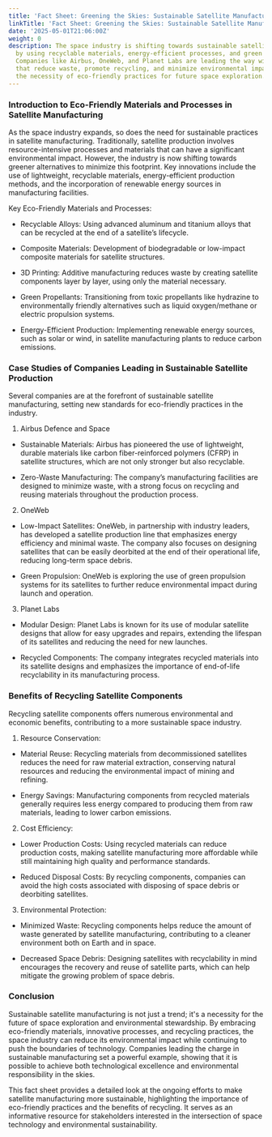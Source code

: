 ```yaml
---
title: 'Fact Sheet: Greening the Skies: Sustainable Satellite Manufacturing'
linkTitle: 'Fact Sheet: Greening the Skies: Sustainable Satellite Manufacturing'
date: '2025-05-01T21:06:00Z'
weight: 0
description: The space industry is shifting towards sustainable satellite manufacturing
  by using recyclable materials, energy-efficient processes, and green propellants.
  Companies like Airbus, OneWeb, and Planet Labs are leading the way with innovations
  that reduce waste, promote recycling, and minimize environmental impact, highlighting
  the necessity of eco-friendly practices for future space exploration.
---
```



### Introduction to Eco-Friendly Materials and Processes in Satellite Manufacturing

As the space industry expands, so does the need for sustainable practices in satellite manufacturing. Traditionally, satellite production involves resource-intensive processes and materials that can have a significant environmental impact. However, the industry is now shifting towards greener alternatives to minimize this footprint. Key innovations include the use of lightweight, recyclable materials, energy-efficient production methods, and the incorporation of renewable energy sources in manufacturing facilities.

Key Eco-Friendly Materials and Processes:

- Recyclable Alloys: Using advanced aluminum and titanium alloys that can be recycled at the end of a satellite’s lifecycle.

- Composite Materials: Development of biodegradable or low-impact composite materials for satellite structures.

- 3D Printing: Additive manufacturing reduces waste by creating satellite components layer by layer, using only the material necessary.

- Green Propellants: Transitioning from toxic propellants like hydrazine to environmentally friendly alternatives such as liquid oxygen/methane or electric propulsion systems.

- Energy-Efficient Production: Implementing renewable energy sources, such as solar or wind, in satellite manufacturing plants to reduce carbon emissions.

### Case Studies of Companies Leading in Sustainable Satellite Production

Several companies are at the forefront of sustainable satellite manufacturing, setting new standards for eco-friendly practices in the industry.

1. Airbus Defence and Space

- Sustainable Materials: Airbus has pioneered the use of lightweight, durable materials like carbon fiber-reinforced polymers (CFRP) in satellite structures, which are not only stronger but also recyclable.

- Zero-Waste Manufacturing: The company’s manufacturing facilities are designed to minimize waste, with a strong focus on recycling and reusing materials throughout the production process.

2. OneWeb

- Low-Impact Satellites: OneWeb, in partnership with industry leaders, has developed a satellite production line that emphasizes energy efficiency and minimal waste. The company also focuses on designing satellites that can be easily deorbited at the end of their operational life, reducing long-term space debris.

- Green Propulsion: OneWeb is exploring the use of green propulsion systems for its satellites to further reduce environmental impact during launch and operation.

3. Planet Labs

- Modular Design: Planet Labs is known for its use of modular satellite designs that allow for easy upgrades and repairs, extending the lifespan of its satellites and reducing the need for new launches.

- Recycled Components: The company integrates recycled materials into its satellite designs and emphasizes the importance of end-of-life recyclability in its manufacturing process.

### Benefits of Recycling Satellite Components

Recycling satellite components offers numerous environmental and economic benefits, contributing to a more sustainable space industry.

1. Resource Conservation:

- Material Reuse: Recycling materials from decommissioned satellites reduces the need for raw material extraction, conserving natural resources and reducing the environmental impact of mining and refining.

- Energy Savings: Manufacturing components from recycled materials generally requires less energy compared to producing them from raw materials, leading to lower carbon emissions.

2. Cost Efficiency:

- Lower Production Costs: Using recycled materials can reduce production costs, making satellite manufacturing more affordable while still maintaining high quality and performance standards.

- Reduced Disposal Costs: By recycling components, companies can avoid the high costs associated with disposing of space debris or deorbiting satellites.

3. Environmental Protection:

- Minimized Waste: Recycling components helps reduce the amount of waste generated by satellite manufacturing, contributing to a cleaner environment both on Earth and in space.

- Decreased Space Debris: Designing satellites with recyclability in mind encourages the recovery and reuse of satellite parts, which can help mitigate the growing problem of space debris.

### Conclusion

Sustainable satellite manufacturing is not just a trend; it's a necessity for the future of space exploration and environmental stewardship. By embracing eco-friendly materials, innovative processes, and recycling practices, the space industry can reduce its environmental impact while continuing to push the boundaries of technology. Companies leading the charge in sustainable manufacturing set a powerful example, showing that it is possible to achieve both technological excellence and environmental responsibility in the skies.

<!-- Unsupported block type: divider -->

This fact sheet provides a detailed look at the ongoing efforts to make satellite manufacturing more sustainable, highlighting the importance of eco-friendly practices and the benefits of recycling. It serves as an informative resource for stakeholders interested in the intersection of space technology and environmental sustainability.